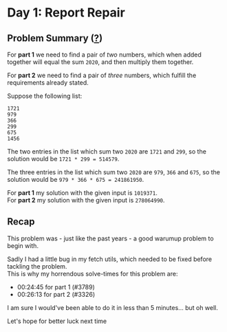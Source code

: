 # Day 1: Report Repair
## Problem Summary ([?](https://adventofcode.com/2020/day/1))

For **part 1** we need to find a pair of *two* numbers, which when added together will equal the sum `2020`, and then multiply them together.

For **part 2** we need to find a pair of *three* numbers, which fulfill the requirements already stated.

Suppose the following list:
```
1721
979
366
299
675
1456
```

The two entries in the list which sum two `2020` are `1721` and `299`, so the solution would be `1721 * 299 = 514579`.

The three entries in the list which sum two `2020` are `979`, `366` and `675`, so the solution would be `979 * 366 * 675 = 241861950`.

For **part 1** my solution with the given input is `1019371`.  
For **part 2** my solution with the given input is `278064990`.

## Recap
This problem was - just like the past years - a good warumup problem to begin with.  

Sadly I had a little bug in my fetch utils, which needed to be fixed before tackling the problem.  
This is why my horrendous solve-times for this problem are:
- 00:24:45 for part 1 (#3789)
- 00:26:13 for part 2 (#3326)

I am sure I would've been able to do it in less than 5 minutes... but oh well.

Let's hope for better luck next time
